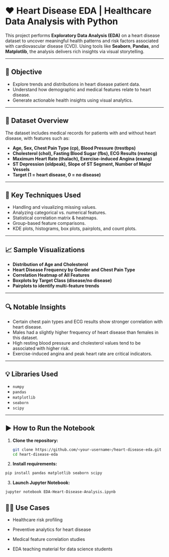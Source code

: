 # ❤️ Heart Disease EDA | Healthcare Data Analysis with Python

This project performs **Exploratory Data Analysis (EDA)** on a heart disease dataset to uncover meaningful health patterns and risk factors associated with cardiovascular disease (CVD). Using tools like **Seaborn**, **Pandas**, and **Matplotlib**, the analysis delivers rich insights via visual storytelling.

---

## 📌 Objective

- Explore trends and distributions in heart disease patient data.
- Understand how demographic and medical features relate to heart disease.
- Generate actionable health insights using visual analytics.

---

## 🧠 Dataset Overview

The dataset includes medical records for patients with and without heart disease, with features such as:

- **Age, Sex, Chest Pain Type (cp), Blood Pressure (trestbps)**
- **Cholesterol (chol), Fasting Blood Sugar (fbs), ECG Results (restecg)**
- **Maximum Heart Rate (thalach), Exercise-induced Angina (exang)**
- **ST Depression (oldpeak), Slope of ST Segment, Number of Major Vessels**
- **Target (1 = heart disease, 0 = no disease)**

---

## 🧪 Key Techniques Used

- Handling and visualizing missing values.
- Analyzing categorical vs. numerical features.
- Statistical correlation matrix & heatmaps.
- Group-based feature comparisons.
- KDE plots, histograms, box plots, pairplots, and count plots.

---

## 📈 Sample Visualizations

- **Distribution of Age and Cholesterol**
- **Heart Disease Frequency by Gender and Chest Pain Type**
- **Correlation Heatmap of All Features**
- **Boxplots by Target Class (disease/no disease)**
- **Pairplots to identify multi-feature trends**

---

## 🔍 Notable Insights

- Certain chest pain types and ECG results show stronger correlation with heart disease.
- Males had a slightly higher frequency of heart disease than females in this dataset.
- High resting blood pressure and cholesterol values tend to be associated with higher risk.
- Exercise-induced angina and peak heart rate are critical indicators.

---

## 💡 Libraries Used

- `numpy`
- `pandas`
- `matplotlib`
- `seaborn`
- `scipy`

---

## ▶️ How to Run the Notebook

1. **Clone the repository:**

   ```bash
   git clone https://github.com/<your-username>/heart-disease-eda.git
   cd heart-disease-eda
   ```

2. **Install requirements:**

```bash
pip install pandas matplotlib seaborn scipy
```
3. **Launch Jupyter Notebook:**

```bash
jupyter notebook EDA-Heart-Disease-Analysis.ipynb
```
## 🧑‍⚕️ Use Cases
* Healthcare risk profiling

* Preventive analytics for heart disease

* Medical feature correlation studies

* EDA teaching material for data science students
